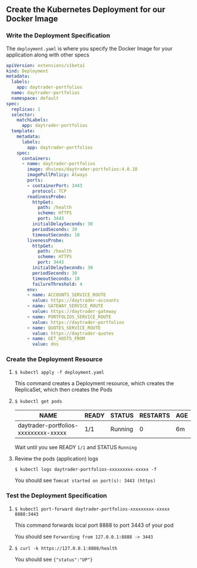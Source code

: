     
## Create the Kubernetes Deployment for our Docker Image


### Write the Deployment Specification

The `deployment.yaml` is where you specify the Docker Image for your application along with other specs
    
```yaml
apiVersion: extensions/v1beta1
kind: Deployment
metadata:
  labels:
    app: daytrader-portfolios
  name: daytrader-portfolios
  namespace: default
spec:
  replicas: 1
  selector:
    matchLabels:
      app: daytrader-portfolios
  template:
    metadata:
      labels:
        app: daytrader-portfolios
    spec:
      containers:
      - name: daytrader-portfolios
        image: dhvines/daytrader-portfolios:4.0.18
        imagePullPolicy: Always
        ports:
        - containerPort: 3443
          protocol: TCP
        readinessProbe:  
          httpGet:
            path: /health
            scheme: HTTPS
            port: 3443
          initialDelaySeconds: 30
          periodSeconds: 30
          timeoutSeconds: 10
        livenessProbe:  
          httpGet:
            path: /health
            scheme: HTTPS
            port: 3443
          initialDelaySeconds: 30
          periodSeconds: 30
          timeoutSeconds: 10
          failureThreshold: 4
        env:
        - name: ACCOUNTS_SERVICE_ROUTE
          value: https://daytrader-accounts
        - name: GATEWAY_SERVICE_ROUTE
          value: https://daytrader-gateway
        - name: PORTFOLIOS_SERVICE_ROUTE
          value: https://daytrader-portfolios
        - name: QUOTES_SERVICE_ROUTE
          value: https://daytrader-quotes
        - name: GET_HOSTS_FROM
          value: dns
```

### Create the Deployment Resource

1.  `$ kubectl apply -f deployment.yaml`

    This command creates a Deployment resource, which creates the ReplicaSet, which then creates the Pods
    
2.  `$ kubectl get pods`
    
    NAME | READY | STATUS | RESTARTS | AGE
    ---- | ----- | ------ | -------- | ---
    daytrader-portfolios-xxxxxxxxx-xxxxx | 1/1 | Running | 0 | 6m
    
    Wait until you see READY `1/1` and STATUS `Running`
              
3.  Review the pods (application) logs
        
    `$ kubectl logs daytrader-portfolios-xxxxxxxxx-xxxxx -f`
    
    You should see `Tomcat started on port(s): 3443 (https)`

    
### Test the Deployment Specification
        
1.  `$ kubectl port-forward daytrader-portfolios-xxxxxxxxx-xxxxx 8888:3443`
    
    This command forwards local port 8888 to port 3443 of your pod
       
    You should see `Forwarding from 127.0.0.1:8888 -> 3443`
       
2.  `$ curl -k https://127.0.0.1:8888/health`

    You should see `{"status":"UP"}` 

